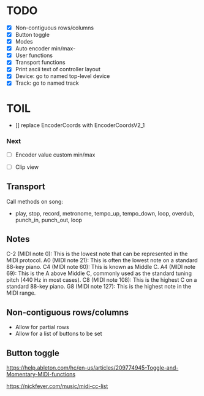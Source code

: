 # TODO

- [x] Non-contiguous rows/columns
- [x] Button toggle
- [x] Modes
- [x] Auto encoder min/max-
- [x] User functions
- [x] Transport functions
- [x] Print ascii text of controller layout
- [x] Device: go to named top-level device
- [x] Track: go to named track

# TOIL
- [] replace EncoderCoords with EncoderCoordsV2_1

### Next
- [ ] Encoder value custom min/max
- [ ] Clip view


## Transport

Call methods on song:
- play, stop, record, metronome, tempo_up, tempo_down, loop, overdub, punch_in, punch_out, loop

## Notes

C-2 (MIDI note 0): This is the lowest note that can be represented in the MIDI protocol.
A0 (MIDI note 21): This is often the lowest note on a standard 88-key piano.
C4 (MIDI note 60): This is known as Middle C.
A4 (MIDI note 69): This is the A above Middle C, commonly used as the standard tuning pitch (440 Hz in most cases).
C8 (MIDI note 108): This is the highest C on a standard 88-key piano.
G8 (MIDI note 127): This is the highest note in the MIDI range.

## Non-contiguous rows/columns
- Allow for partial rows
- Allow for a list of buttons to be set


## Button toggle
https://help.ableton.com/hc/en-us/articles/209774945-Toggle-and-Momentary-MIDI-functions


https://nickfever.com/music/midi-cc-list